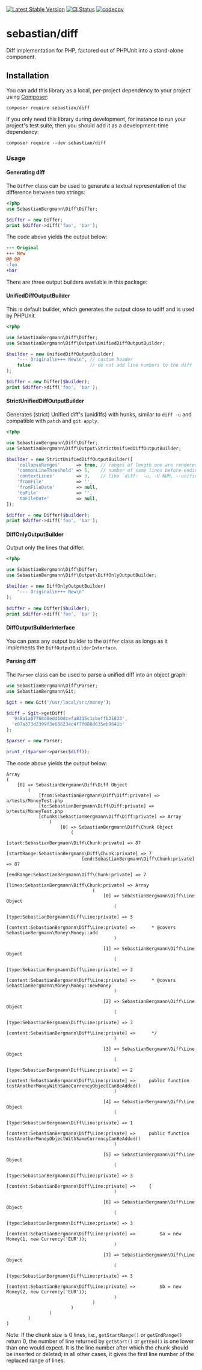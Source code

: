 [![Latest Stable Version](https://poser.pugx.org/sebastian/diff/v/stable.png)](https://packagist.org/packages/sebastian/diff)
[![CI Status](https://github.com/sebastianbergmann/diff/workflows/CI/badge.svg)](https://github.com/sebastianbergmann/diff/actions)
[![codecov](https://codecov.io/gh/sebastianbergmann/diff/branch/main/graph/badge.svg)](https://codecov.io/gh/sebastianbergmann/diff)

# sebastian/diff

Diff implementation for PHP, factored out of PHPUnit into a stand-alone component.

## Installation

You can add this library as a local, per-project dependency to your project using [Composer](https://getcomposer.org/):

```
composer require sebastian/diff
```

If you only need this library during development, for instance to run your project's test suite, then you should add it as a development-time dependency:

```
composer require --dev sebastian/diff
```

### Usage

#### Generating diff

The `Differ` class can be used to generate a textual representation of the difference between two strings:

```php
<?php
use SebastianBergmann\Diff\Differ;

$differ = new Differ;
print $differ->diff('foo', 'bar');
```

The code above yields the output below:
```diff
--- Original
+++ New
@@ @@
-foo
+bar
```

There are three output builders available in this package:

#### UnifiedDiffOutputBuilder

This is default builder, which generates the output close to udiff and is used by PHPUnit.

```php
<?php

use SebastianBergmann\Diff\Differ;
use SebastianBergmann\Diff\Output\UnifiedDiffOutputBuilder;

$builder = new UnifiedDiffOutputBuilder(
    "--- Original\n+++ New\n", // custom header
    false                      // do not add line numbers to the diff 
);

$differ = new Differ($builder);
print $differ->diff('foo', 'bar');
```

#### StrictUnifiedDiffOutputBuilder

Generates (strict) Unified diff's (unidiffs) with hunks,
similar to `diff -u` and compatible with `patch` and `git apply`.

```php
<?php

use SebastianBergmann\Diff\Differ;
use SebastianBergmann\Diff\Output\StrictUnifiedDiffOutputBuilder;

$builder = new StrictUnifiedDiffOutputBuilder([
    'collapseRanges'      => true, // ranges of length one are rendered with the trailing `,1`
    'commonLineThreshold' => 6,    // number of same lines before ending a new hunk and creating a new one (if needed)
    'contextLines'        => 3,    // like `diff:  -u, -U NUM, --unified[=NUM]`, for patch/git apply compatibility best to keep at least @ 3
    'fromFile'            => '',
    'fromFileDate'        => null,
    'toFile'              => '',
    'toFileDate'          => null,
]);

$differ = new Differ($builder);
print $differ->diff('foo', 'bar');
```

#### DiffOnlyOutputBuilder

Output only the lines that differ.

```php
<?php

use SebastianBergmann\Diff\Differ;
use SebastianBergmann\Diff\Output\DiffOnlyOutputBuilder;

$builder = new DiffOnlyOutputBuilder(
    "--- Original\n+++ New\n"
);

$differ = new Differ($builder);
print $differ->diff('foo', 'bar');
```

#### DiffOutputBuilderInterface

You can pass any output builder to the `Differ` class as longs as it implements the `DiffOutputBuilderInterface`.

#### Parsing diff

The `Parser` class can be used to parse a unified diff into an object graph:

```php
use SebastianBergmann\Diff\Parser;
use SebastianBergmann\Git;

$git = new Git('/usr/local/src/money');

$diff = $git->getDiff(
  '948a1a07768d8edd10dcefa8315c1cbeffb31833',
  'c07a373d2399f3e686234c4f7f088d635eb9641b'
);

$parser = new Parser;

print_r($parser->parse($diff));
```

The code above yields the output below:

    Array
    (
        [0] => SebastianBergmann\Diff\Diff Object
            (
                [from:SebastianBergmann\Diff\Diff:private] => a/tests/MoneyTest.php
                [to:SebastianBergmann\Diff\Diff:private] => b/tests/MoneyTest.php
                [chunks:SebastianBergmann\Diff\Diff:private] => Array
                    (
                        [0] => SebastianBergmann\Diff\Chunk Object
                            (
                                [start:SebastianBergmann\Diff\Chunk:private] => 87
                                [startRange:SebastianBergmann\Diff\Chunk:private] => 7
                                [end:SebastianBergmann\Diff\Chunk:private] => 87
                                [endRange:SebastianBergmann\Diff\Chunk:private] => 7
                                [lines:SebastianBergmann\Diff\Chunk:private] => Array
                                    (
                                        [0] => SebastianBergmann\Diff\Line Object
                                            (
                                                [type:SebastianBergmann\Diff\Line:private] => 3
                                                [content:SebastianBergmann\Diff\Line:private] =>      * @covers SebastianBergmann\Money\Money::add
                                            )

                                        [1] => SebastianBergmann\Diff\Line Object
                                            (
                                                [type:SebastianBergmann\Diff\Line:private] => 3
                                                [content:SebastianBergmann\Diff\Line:private] =>      * @covers SebastianBergmann\Money\Money::newMoney
                                            )

                                        [2] => SebastianBergmann\Diff\Line Object
                                            (
                                                [type:SebastianBergmann\Diff\Line:private] => 3
                                                [content:SebastianBergmann\Diff\Line:private] =>      */
                                            )

                                        [3] => SebastianBergmann\Diff\Line Object
                                            (
                                                [type:SebastianBergmann\Diff\Line:private] => 2
                                                [content:SebastianBergmann\Diff\Line:private] =>     public function testAnotherMoneyWithSameCurrencyObjectCanBeAdded()
                                            )

                                        [4] => SebastianBergmann\Diff\Line Object
                                            (
                                                [type:SebastianBergmann\Diff\Line:private] => 1
                                                [content:SebastianBergmann\Diff\Line:private] =>     public function testAnotherMoneyObjectWithSameCurrencyCanBeAdded()
                                            )

                                        [5] => SebastianBergmann\Diff\Line Object
                                            (
                                                [type:SebastianBergmann\Diff\Line:private] => 3
                                                [content:SebastianBergmann\Diff\Line:private] =>     {
                                            )

                                        [6] => SebastianBergmann\Diff\Line Object
                                            (
                                                [type:SebastianBergmann\Diff\Line:private] => 3
                                                [content:SebastianBergmann\Diff\Line:private] =>         $a = new Money(1, new Currency('EUR'));
                                            )

                                        [7] => SebastianBergmann\Diff\Line Object
                                            (
                                                [type:SebastianBergmann\Diff\Line:private] => 3
                                                [content:SebastianBergmann\Diff\Line:private] =>         $b = new Money(2, new Currency('EUR'));
                                            )
                                    )
                            )
                    )
            )
    )

Note: If the chunk size is 0 lines, i.e., `getStartRange()` or `getEndRange()` return 0, the number of line returned by `getStart()` or `getEnd()` is one lower than one would expect. It is the line number after which the chunk should be inserted or deleted; in all other cases, it gives the first line number of the replaced range of lines.
